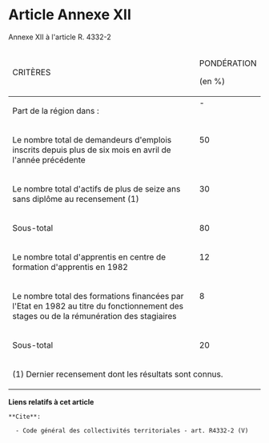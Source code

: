 # Article Annexe XII

Annexe XII à l'article R. 4332-2

<table>
  <thead>
    <tr>
      <td width="364">

CRITÈRES 

</td>
      <td width="91">

PONDÉRATION 

(en %) 

</td>
    </tr>
  </thead>
  <tbody>
    <tr>
      <td valign="top">

Part de la région dans :

</td>
      <td valign="top">-</td>
    </tr>
    <tr>
      <td valign="top">

Le nombre total de demandeurs d'emplois inscrits depuis plus de six mois en avril de l'année précédente 

</td>
      <td valign="top">

50 

</td>
    </tr>
    <tr>
      <td valign="top">

Le nombre total d'actifs de plus de seize ans sans diplôme au recensement (1) 

</td>
      <td valign="top">

30 

</td>
    </tr>
    <tr>
      <td valign="top">

Sous-total 

</td>
      <td valign="top">

80 

</td>
    </tr>
    <tr>
      <td valign="top">

Le nombre total d'apprentis en centre de formation d'apprentis en 1982 

</td>
      <td valign="top">

12 

</td>
    </tr>
    <tr>
      <td valign="top">

Le nombre total des formations financées par l'Etat en 1982 au titre du fonctionnement des stages ou de la rémunération des
stagiaires 

</td>
      <td valign="top">

8 

</td>
    </tr>
    <tr>
      <td valign="top">

Sous-total 

</td>
      <td valign="top">

20 

</td>
    </tr>
    <tr>
      <td colspan="2" valign="top">

(1) Dernier recensement dont les résultats sont connus.

</td>
    </tr>
  </tbody>
</table>

**Liens relatifs à cet article**

	**Cite**:

	  - Code général des collectivités territoriales - art. R4332-2 (V)
